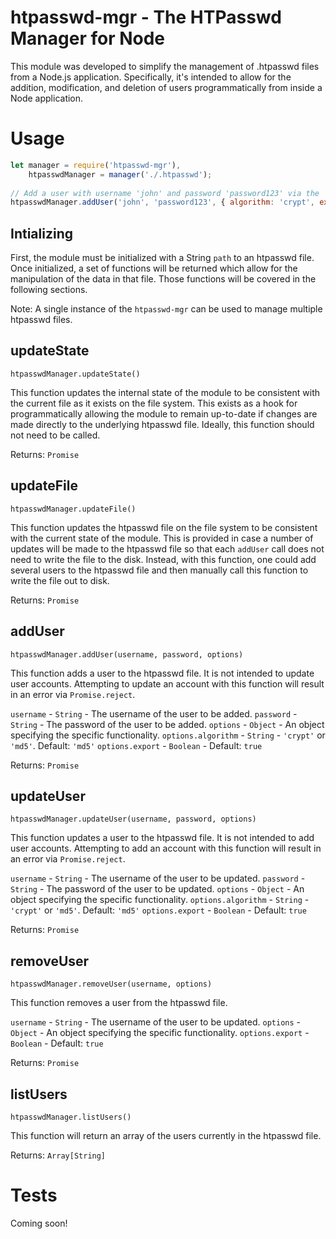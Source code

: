 # htpasswd-mgr - The HTPasswd Manager for Node

This module was developed to simplify the management of .htpasswd files from
a Node.js application. Specifically, it's intended to allow for the addition,
modification, and deletion of users programmatically from inside a Node 
application.

# Usage

```javascript
let manager = require('htpasswd-mgr'),
    htpasswdManager = manager('./.htpasswd');
    
// Add a user with username 'john' and password 'password123' via the 'crypt' algorithm
htpasswdManager.addUser('john', 'password123', { algorithm: 'crypt', export: false });
```

## Intializing

First, the module must be initialized with a String `path` to an htpasswd file.
Once initialized, a set of functions will be returned which allow for the
manipulation of the data in that file. Those functions will be covered in the
following sections.

Note: A single instance of the `htpasswd-mgr` can be used to manage multiple
htpasswd files.

## updateState

`htpasswdManager.updateState()`

This function updates the internal state of the module to be consistent with the
current file as it exists on the file system.  This exists as a hook for 
programmatically allowing the module to remain up-to-date if changes are made
directly to the underlying htpasswd file. Ideally, this function should not need
to be called.

Returns: `Promise`

## updateFile

`htpasswdManager.updateFile()`

This function updates the htpasswd file on the file system to be consistent with
the current state of the module. This is provided in case a number of updates
will be made to the htpasswd file so that each `addUser` call does not need to
write the file to the disk. Instead, with this function, one could add several
users to the htpasswd file and then manually call this function to write the
file out to disk.

Returns: `Promise`

## addUser

`htpasswdManager.addUser(username, password, options)`

This function adds a user to the htpasswd file. It is not intended to update
user accounts. Attempting to update an account with this function will result in
an error via `Promise.reject`.

`username` - `String` - The username of the user to be added.
`password` - `String` - The password of the user to be added.
`options`  - `Object` - An object specifying the specific functionality.
    `options.algorithm` - `String` - `'crypt'` or `'md5'`. Default: `'md5'`
    `options.export`    - `Boolean` - Default: `true`
    
Returns: `Promise`

## updateUser

`htpasswdManager.updateUser(username, password, options)`

This function updates a user to the htpasswd file. It is not intended to add
user accounts. Attempting to add an account with this function will result in an
error via `Promise.reject`.

`username` - `String` - The username of the user to be updated.
`password` - `String` - The password of the user to be updated.
`options`  - `Object` - An object specifying the specific functionality.
    `options.algorithm` - `String` - `'crypt'` or `'md5'`. Default: `'md5'`
    `options.export`    - `Boolean` - Default: `true`

Returns: `Promise`

## removeUser

`htpasswdManager.removeUser(username, options)`

This function removes a user from the htpasswd file.

`username` - `String` - The username of the user to be updated.
`options`  - `Object` - An object specifying the specific functionality.
    `options.export`    - `Boolean` - Default: `true`
    
Returns: `Promise`

## listUsers

`htpasswdManager.listUsers()`

This function will return an array of the users currently in the htpasswd file.

Returns: `Array[String]`

# Tests

Coming soon!